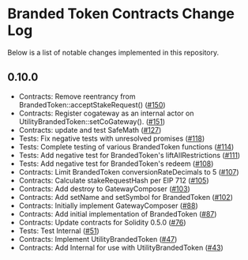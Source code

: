 # Branded Token Contracts Change Log

Below is a list of notable changes implemented in this repository.

## 0.10.0
<!-- [**0.10.0, (<release date: DD MM YYYY>)**](https://github.com/OpenSTFoundation/brandedtoken-contracts/releases/tag/0.10.0) -->

* Contracts: Remove reentrancy from BrandedToken::acceptStakeRequest() ([#150](https://github.com/OpenSTFoundation/brandedtoken-contracts/pull/150))
* Contracts: Register cogateway as an internal actor on UtilityBrandedToken::setCoGateway(). ([#151](https://github.com/OpenSTFoundation/brandedtoken-contracts/pull/151))
* Contracts: update and test SafeMath ([#127](https://github.com/OpenSTFoundation/brandedtoken-contracts/pull/127))
* Tests: Fix negative tests with unresolved promises ([#118](https://github.com/OpenSTFoundation/brandedtoken-contracts/pull/118))
* Tests: Complete testing of various BrandedToken functions ([#114](https://github.com/OpenSTFoundation/brandedtoken-contracts/pull/114))
* Tests: Add negative test for BrandedToken's liftAllRestrictions ([#111](https://github.com/OpenSTFoundation/brandedtoken-contracts/pull/111))
* Tests: Add negative test for BrandedToken's redeem ([#108](https://github.com/OpenSTFoundation/brandedtoken-contracts/pull/108))
* Contracts: Limit BrandedToken conversionRateDecimals to 5 ([#107](https://github.com/OpenSTFoundation/brandedtoken-contracts/pull/107))
* Contracts: Calculate stakeRequestHash per EIP 712 ([#105](https://github.com/OpenSTFoundation/brandedtoken-contracts/pull/105))
* Contracts: Add destroy to GatewayComposer ([#103](https://github.com/OpenSTFoundation/brandedtoken-contracts/pull/103))
* Contracts: Add setName and setSymbol for BrandedToken ([#102](https://github.com/OpenSTFoundation/brandedtoken-contracts/pull/102))
* Contracts: Initially implement GatewayComposer ([#88](https://github.com/OpenSTFoundation/brandedtoken-contracts/pull/88))
* Contracts: Add initial implementation of BrandedToken ([#87](https://github.com/OpenSTFoundation/brandedtoken-contracts/pull/87))
* Contracts: Update contracts for Solidity 0.5.0 ([#76](https://github.com/OpenSTFoundation/brandedtoken-contracts/pull/76))
* Tests: Test Internal ([#51](https://github.com/OpenSTFoundation/brandedtoken-contracts/pull/51))
* Contracts: Implement UtilityBrandedToken ([#47](https://github.com/OpenSTFoundation/brandedtoken-contracts/pull/47))
* Contracts: Add Internal for use with UtilityBrandedToken ([#43](https://github.com/OpenSTFoundation/brandedtoken-contracts/pull/43))